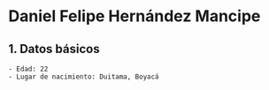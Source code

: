 # Daniel Felipe Hernández Mancipe

## 1. Datos básicos
	- Edad: 22
	- Lugar de nacimiento: Duitama, Boyacá

